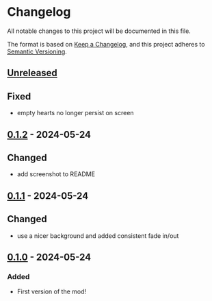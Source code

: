 # Changelog

All notable changes to this project will be documented in this file.

The format is based on [Keep a Changelog](https://keepachangelog.com/en/1.1.0/),
and this project adheres to [Semantic Versioning](https://semver.org/spec/v2.0.0.html).

## [Unreleased]

## Fixed
- empty hearts no longer persist on screen

## [0.1.2] - 2024-05-24

## Changed

- add screenshot to README

## [0.1.1] - 2024-05-24

## Changed

- use a nicer background and added consistent fade in/out

## [0.1.0] - 2024-05-24

### Added

- First version of the mod!

[unreleased]: https://github.com/The-Black-Lodge/JowdayItsComplicated/compare/0.1.2...HEAD
[0.1.2]: https://github.com/The-Black-Lodge/JowdayItsComplicated/compare/0.1.1...0.1.2
[0.1.1]: https://github.com/The-Black-Lodge/JowdayItsComplicated/compare/0.1.0...0.1.1
[0.1.0]: https://github.com/The-Black-Lodge/JowdayItsComplicated/compare/441651e704a44b443cf1cfe01c4462ef1e4db775...0.1.0
